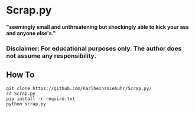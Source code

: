 # Scrap.py
#### "seemingly small and unthreatening but shockingly able to kick your ass and anyone else's."

### Disclaimer: For educational purposes only. The author does not assume any responsibility.

## How To
```
git clone https://github.com/Karlheinzniebuhr/Scrap.py/
cd Scrap.py  
pip install -r require.txt  
python scrap.py
```
